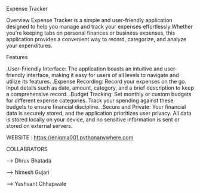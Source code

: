 
Expense Tracker


Overview
Expense Tracker is a simple and user-friendly application designed to help you manage and track your expenses effortlessly.Whether you're keeping tabs on personal finances or business expenses, this application provides a convenient way to record, categorize, and analyze your expenditures.

Features

.User-Friendly Interface: The application boasts an intuitive and user-friendly interface, making it easy for users of all levels to navigate and utilize its features.
.Expense Recording: Record your expenses on the go. Input details such as date, amount, category, and a brief description to keep a comprehensive record.
.Budget Tracking: Set monthly or custom budgets for different expense categories. Track your spending against these budgets to ensure financial discipline.
.Secure and Private: Your financial data is securely stored, and the application prioritizes user privacy. All data is stored locally on your device, and no sensitive information is sent or stored on external servers.

WEBSITE : https://enigma001.pythonanywhere.com


COLLABRATORS

--> Dhruv Bhatada 

--> Nimesh Gujari

--> Yashvant Chhapwale
